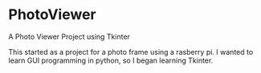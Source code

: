 PhotoViewer
===========

A Photo Viewer Project using Tkinter

This started as a project for a photo frame using a rasberry pi.  I wanted to learn GUI programming in python, so I began learning Tkinter.
